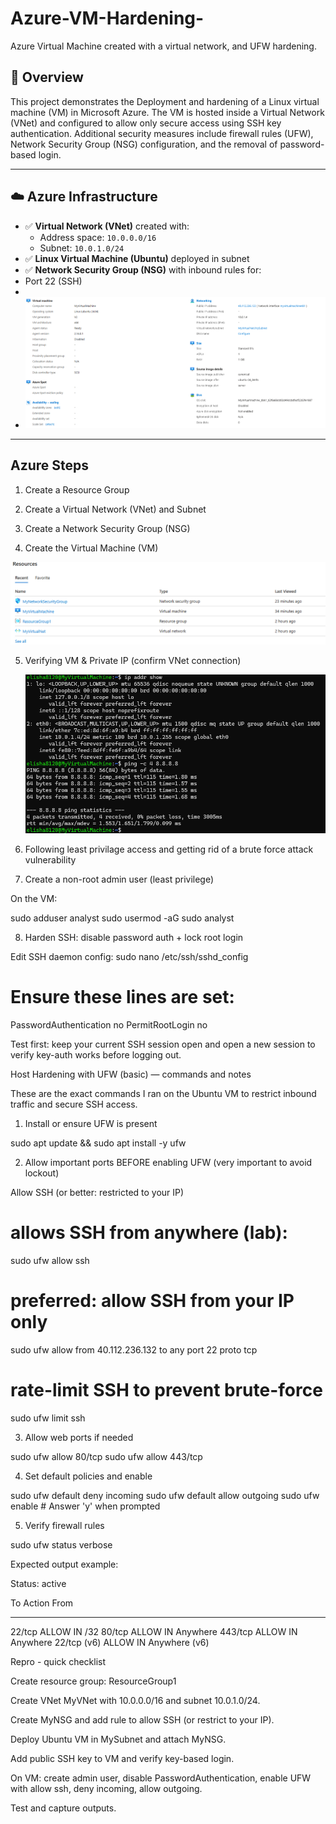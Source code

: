 # Azure-VM-Hardening-
Azure Virtual Machine created with a virtual network, and UFW hardening. 

## 🧠 Overview
This project demonstrates the Deployment and hardening of a Linux virtual machine (VM) in Microsoft Azure. The VM is hosted inside a Virtual Network (VNet) and configured to allow only secure access using SSH key authentication. Additional security measures include firewall rules (UFW), Network Security Group (NSG) configuration, and the removal of password-based login.

---

## ☁️ Azure Infrastructure

- ✅ **Virtual Network (VNet)** created with:
  - Address space: `10.0.0.0/16`
  - Subnet: `10.0.1.0/24`
- ✅ **Linux Virtual Machine (Ubuntu)** deployed in subnet
- ✅ **Network Security Group (NSG)** with inbound rules for:
-   Port 22 (SSH)
-
-    ![image alt](https://github.com/Elisha8120/Azure-VM-Hardening-/blob/fa058d43db494f4ae4226299db6862b17313e467/Screenshot%202025-08-07%20161835.png)
    
 

---
## Azure Steps 
1) Create a Resource Group

2) Create a Virtual Network (VNet) and Subnet

3) Create a Network Security Group (NSG)

4) Create the Virtual Machine (VM)

![imagealt](https://github.com/Elisha8120/Azure-VM-Hardening-/blob/88eaa83c79a1c209260074698fa24fffc205cee4/Screenshot%202025-08-07%20161216.png)


5) Verifying VM & Private IP (confirm VNet connection)

    ![imagalt](https://github.com/Elisha8120/Azure-VM-Hardening-/blob/d39e0ec58360eefb52b54fa571f08a6010082350/Screenshot%202025-08-08%20074213.png)

7)  Following least privilage access and getting rid of a brute force attack vulnerability



7) Create a non-root admin user (least privilege)

On the VM:

sudo adduser analyst
sudo usermod -aG sudo analyst


8) Harden SSH: disable password auth + lock root login

Edit SSH daemon config:
sudo nano /etc/ssh/sshd_config
# Ensure these lines are set:
PasswordAuthentication no
PermitRootLogin no


Test first: keep your current SSH session open and open a new session to verify key-auth works before logging out.

Host Hardening with UFW (basic) — commands and notes

These are the exact commands I ran on the Ubuntu VM to restrict inbound traffic and secure SSH access.

1. Install or ensure UFW is present

sudo apt update && sudo apt install -y ufw

2. Allow important ports BEFORE enabling UFW (very important to avoid lockout)

Allow SSH (or better: restricted to your IP)

# allows SSH from anywhere (lab):
sudo ufw allow ssh
# preferred: allow SSH from your IP only
sudo ufw allow from 40.112.236.132 to any port 22 proto tcp
# rate-limit SSH to prevent brute-force
sudo ufw limit ssh

3. Allow web ports if needed

sudo ufw allow 80/tcp
sudo ufw allow 443/tcp

4. Set default policies and enable

sudo ufw default deny incoming
sudo ufw default allow outgoing
sudo ufw enable    # Answer 'y' when prompted

5. Verify firewall rules

sudo ufw status verbose

Expected output example:

Status: active

To                         Action      From
--                         ------      ----
22/tcp                     ALLOW IN    <your-ip>/32
80/tcp                     ALLOW IN    Anywhere
443/tcp                    ALLOW IN    Anywhere
22/tcp (v6)                ALLOW IN    Anywhere (v6)


Repro - quick checklist 

Create resource group: ResourceGroup1

Create VNet MyVNet with 10.0.0.0/16 and subnet 10.0.1.0/24.

Create MyNSG and add rule to allow SSH (or restrict to your IP).

Deploy Ubuntu VM in MySubnet and attach MyNSG.

Add public SSH key to VM and verify key-based login.

On VM: create admin user, disable PasswordAuthentication, enable UFW with allow ssh, deny incoming, allow outgoing.

Test and capture outputs.
